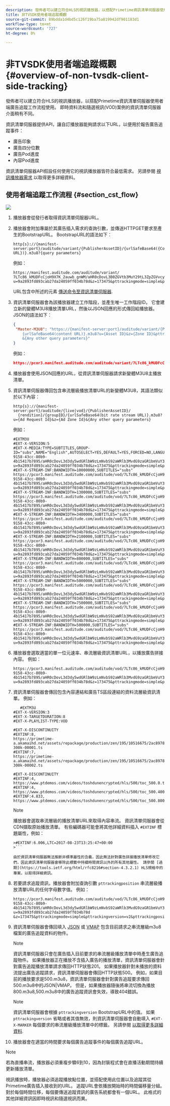 ```yaml
---
description: 發佈者可以建立符合HLS的視訊播放器，以搭配Primetime資訊清單伺服器使用者端廣告追蹤工作流程使用。 即時資料流和隨選視訊(VOD)案例的資訊清單伺服器介面稍有不同。
title: 非TVSDK使用者端追蹤概觀
source-git-commit: 89bdda1d4bd5c126f19ba75a819942df901183d1
workflow-type: tm+mt
source-wordcount: '727'
ht-degree: 0%

---
```



# 非TVSDK使用者端追蹤概觀 {#overview-of-non-tvsdk-client-side-tracking}

發佈者可以建立符合HLS的視訊播放器，以搭配Primetime資訊清單伺服器使用者端廣告追蹤工作流程使用。 即時資料流和隨選視訊(VOD)案例的資訊清單伺服器介面稍有不同。

資訊清單伺服器提供API，讓自訂播放器能夠請求以下URL，以便用於報告廣告追蹤事件：

* 廣告印象
* 廣告四分位數
* 廣告Pod進度
* 內容Pod進度

資訊清單伺服器API假設任何使用它的視訊播放器皆符合最低需求。 另請參閱 [視訊播放器需求](/help/primetime-ad-insertion/~old-msapi-topics/ms-player-req.md) 以取得更多詳細資料。

## 使用者端追蹤工作流程 {#section_cst_flow}

![](assets/pt_ssai_notvsdk_csat_ai-workflow.png)

1. 播放器會從發行者取得資訊清單伺服器URL。
1. 播放器會附加專屬於其廣告插入需求的查詢引數，並傳送HTTPGET要求至產生的BootstrapURL。 BootstrapURL的語法如下：

   ```URL
   http{s}://{manifest-server:port}/auditude/variant/{PublisherAssetID}/{urlSafeBase64({Content URL})}.m3u8?{query parameters}
   ```

   例如：

   ```URL
   https://manifest.auditude.com/auditude/variant/
   7LTc86_kMUDFcCjoH9X7K_2auwb_gnWM/aHR0cDovL3B0ZGVtb3MuY29tL3ZpZGVvcy90b3NoZHVuZW5jcnlwdGVkL2hscy90ZXN0Mi5tM3U4.m3u8?
   u=9a2893fd893cab27da24059ff034b78d&z=173475&pttrackingmode=simple&pttrackingversion=v2&__sid__=docExample02
   ```

   URL包含中所述的元素 [傳送命令至資訊清單伺服器](/help/primetime-ad-insertion/~old-msapi-topics/ms-getting-started/ms-sending-cmd.md).

1. 資訊清單伺服器會為該播放器建立工作階段，並產生唯一工作階段ID。 它會建立新的變體M3U8播放清單URL，然後以JSON回應的形式傳回給播放器。 JSON的語法如下：

   ```JSON
   {
    "Master-M3U8": "https://{manifest-server:port}/auditude/variant/{PublisherAssetID}/{SessionID}/
       {urlSafeBase64(content URL)}.m3u8?u={Asset ID}&z={Zone ID}&pttrackingmode=simple&pttrackingversion=v2
       &{Any other query parameters}"
   }
   ```

   例如：

   ```JSON
   https://pcor3.manifest.auditude.com/auditude/variant/7LTc86_kMUDFcCjoH9X7K_2auwb_gnWM/f958bef8-9158-43cc-80b9-4b15417b7895/aHR0cDovL3B0ZGVtb3MuY29tL3ZpZGVvcy90b3NoZHVuZW5jcnlwdGVkL2hscy90ZXN0Mi5tM3U4.3u8?u=9a2893fd893cab27da24059ff034b78d&z=173475&pttrackingmode=simple&pttrackingversion=v2
   ```

1. 播放器會使用JSON回應的URL，從資訊清單伺服器請求新變體M3U8主播放清單。

1. 資訊清單伺服器傳回包含串流層級播放清單URL的新變體M3U8，其語法類似於以下內容：

   ```URL
   http{s}://{manifest-server:port}/auditude/{live|vod}/{PublisherAssetID}/
     {rendition}/{groupID}/{urlSafeBase64(bit rate stream URL)}.m3u8?u={Ad Request Id}&z={Ad Zone Id}&{Any other query parameters}
   ```

   例如：

   ```URL
   #EXTM3U
   #EXT-X-VERSION:5
   #EXT-X-MEDIA:TYPE=SUBTITLES,GROUP-ID="subs",NAME="English",AUTOSELECT=YES,DEFAULT=YES,FORCED=NO,LANGUAGE="eng",URI="https://pcor3.manifest.auditude.com/auditude/vod/7LTc86_kMUDFcCjoH9X7K_2auwb_gnWM/webvtt/f958bef8-9158-43cc-80b9-4b15417b7895/aHR0cDovL3d3dy5wdGRlbW9zLmNvbS92aWRlb3MvdG9zaGR1bmVuY3J5cHRlZC9obHMvd2VidnR0L1RPUy1lbjIubTN1OA.m3u8?u=9a2893fd893cab27da24059ff034b78d&z=173475&pttrackingmode=simple&pttrackingversion=v2"
   #EXT-X-STREAM-INF:BANDWIDTH=10000000,SUBTITLES="subs"
   https://pcor3.manifest.auditude.com/auditude/vod/7LTc86_kMUDFcCjoH9X7K_2auwb_gnWM/10000/f958bef8-9158-43cc-80b9-4b15417b7895/aHR0cDovL3d3dy5wdGRlbW9zLmNvbS92aWRlb3MvdG9zaGR1bmVuY3J5cHRlZC9obHMvMTAwMDAvdG9jXzEwMDAwLm0zdTg.m3u8?u=9a2893fd893cab27da24059ff034b78d&z=173475&pttrackingmode=simple&pttrackingversion=v2
   #EXT-X-STREAM-INF:BANDWIDTH=1300000,SUBTITLES="subs"
   https://pcor3.manifest.auditude.com/auditude/vod/7LTc86_kMUDFcCjoH9X7K_2auwb_gnWM/1300/f958bef8-9158-43cc-80b9-4b15417b7895/aHR0cDovL3d3dy5wdGRlbW9zLmNvbS92aWRlb3MvdG9zaGR1bmVuY3J5cHRlZC9obHMvMTMwMC90b2NfMTMwMC5tM3U4.m3u8?u=9a2893fd893cab27da24059ff034b78d&z=173475&pttrackingmode=simple&pttrackingversion=v2
   #EXT-X-STREAM-INF:BANDWIDTH=3400000,SUBTITLES="subs"
   https://pcor3.manifest.auditude.com/auditude/vod/7LTc86_kMUDFcCjoH9X7K_2auwb_gnWM/3400/f958bef8-9158-43cc-80b9-4b15417b7895/aHR0cDovL3d3dy5wdGRlbW9zLmNvbS92aWRlb3MvdG9zaGR1bmVuY3J5cHRlZC9obHMvMzQwMC90b2NfMzQwMC5tM3U4.m3u8?u=9a2893fd893cab27da24059ff034b78d&z=173475&pttrackingmode=simple&pttrackingversion=v2
   #EXT-X-STREAM-INF:BANDWIDTH=2100000,SUBTITLES="subs"
   https://pcor3.manifest.auditude.com/auditude/vod/7LTc86_kMUDFcCjoH9X7K_2auwb_gnWM/2100/f958bef8-9158-43cc-80b9-4b15417b7895/aHR0cDovL3d3dy5wdGRlbW9zLmNvbS92aWRlb3MvdG9zaGR1bmVuY3J5cHRlZC9obHMvMjEwMC90b2NfMjEwMC5tM3U4.m3u8?u=9a2893fd893cab27da24059ff034b78d&z=173475&pttrackingmode=simple&pttrackingversion=v2
   #EXT-X-STREAM-INF:BANDWIDTH=800000,SUBTITLES="subs"
   https://pcor3.manifest.auditude.com/auditude/vod/7LTc86_kMUDFcCjoH9X7K_2auwb_gnWM/800/f958bef8-9158-43cc-80b9-4b15417b7895/aHR0cDovL3d3dy5wdGRlbW9zLmNvbS92aWRlb3MvdG9zaGR1bmVuY3J5cHRlZC9obHMvODAwL3RvY184MDAubTN1OA.m3u8?u=9a2893fd893cab27da24059ff034b78d&z=173475&pttrackingmode=simple&pttrackingversion=v2
   #EXT-X-STREAM-INF:BANDWIDTH=5000000,SUBTITLES="subs"
   https://pcor3.manifest.auditude.com/auditude/vod/7LTc86_kMUDFcCjoH9X7K_2auwb_gnWM/5000/f958bef8-9158-43cc-80b9-4b15417b7895/aHR0cDovL3d3dy5wdGRlbW9zLmNvbS92aWRlb3MvdG9zaGR1bmVuY3J5cHRlZC9obHMvNTAwMC90b2NfNTAwMC5tM3U4.m3u8?u=9a2893fd893cab27da24059ff034b78d&z=173475&pttrackingmode=simple&pttrackingversion=v2
   #EXT-X-STREAM-INF:BANDWIDTH=7500000,SUBTITLES="subs"
   https://pcor3.manifest.auditude.com/auditude/vod/7LTc86_kMUDFcCjoH9X7K_2auwb_gnWM/7500/f958bef8-9158-43cc-80b9-4b15417b7895/aHR0cDovL3d3dy5wdGRlbW9zLmNvbS92aWRlb3MvdG9zaGR1bmVuY3J5cHRlZC9obHMvNzUwMC90b2NfNzUwMC5tM3U4.m3u8?u=9a2893fd893cab27da24059ff034b78d&z=173475&pttrackingmode=simple&pttrackingversion=v2
   #EXT-X-STREAM-INF:BANDWIDTH=500000,SUBTITLES="subs"
   https://pcor3.manifest.auditude.com/auditude/vod/7LTc86_kMUDFcCjoH9X7K_2auwb_gnWM/500/f958bef8-9158-43cc-80b9-4b15417b7895/aHR0cDovL3d3dy5wdGRlbW9zLmNvbS92aWRlb3MvdG9zaGR1bmVuY3J5cHRlZC9obHMvNTAwL3RvY181MDAubTN1OA.m3u8?u=9a2893fd893cab27da24059ff034b78d&z=173475&pttrackingmode=simple&pttrackingversion=v2
   ```

1. 播放器會選取適當的單一位元速率、串流層級資訊清單URL，以播放廣告拼接內容。 例如：

   ```URL
   https://pcor3.manifest.auditude.com/auditude/vod/7LTc86_kMUDFcCjoH9X7K_2auwb_gnWM/500/f958bef8-9158-43cc-80b9-4b15417b7895/aHR0cDovL3d3dy5wdGRlbW9zLmNvbS92aWRlb3MvdG9zaGR1bmVuY3J5cHRlZC9obHMvNTAwL3RvY181MDAubTN1OA.m3u8?u=9a2893fd893cab27da24059ff034b78d&z=173475&pttrackingmode=simple&pttrackingversion=v2
   ```

1. 資訊清單伺服器會傳回包含內容連結和廣告TS區段連結的資料流層級資訊清單。 例如：

   ```
      #EXTM3U
   #EXT-X-VERSION:3
   #EXT-X-TARGETDURATION:8
   #EXT-X-PLAYLIST-TYPE:VOD
   
   #EXT-X-DISCONTINUITY
   #EXTINF:8,
   https://primetime-a.akamaihd.net/assets/repackage/production/zen/195/10516675/2ac89785ee8df17a31b2594c61f6921e-300k-00001.ts
   #EXTINF:7,
   https://primetime-a.akamaihd.net/assets/repackage/production/zen/195/10516675/2ac89785ee8df17a31b2594c61f6921e-300k-00002.ts
   
   #EXT-X-DISCONTINUITY
   #EXTINF:4,
   https://www.ptdemos.com/videos/toshdunencrypted/hls/500/toc_500.0.ts
   #EXTINF:4,
   https://www.ptdemos.com/videos/toshdunencrypted/hls/500/toc_500.4000.ts
   #EXTINF:4.833,
   https://www.ptdemos.com/videos/toshdunencrypted/hls/500/toc_500.8000.ts   
   ```

   >[!NOTE]
   >
   >播放器會選取串流層級的播放清單URL來取得內容串流。 資訊清單伺服器會從CDN擷取原始播放清單。 有些編碼器可能會將其他詳細資料插入 `#EXTINF` 標題屬性，例如：
   >
   >
   ```
   >#EXTINF:6.006,LTC=2017-08-23T13:25:47+00:00
   >```

   由於資訊清單伺服器無法推斷非標準屬性的含義，因此無法針對廣告拼接播放清單修改它們，因此資訊清單伺服器會移除此標籤中持續時間資訊以外的所有其他屬性。 請參閱 [過期](https://tools.ietf.org/html/rfc8216#section-4.3.2.1) HLS規格中的專案，以取得詳細資訊。

1. 若要請求追蹤資訊，播放器會附加查詢引數 `pttrackingposition` 串流層級播放清單URL的任何字母數字值。 例如：

   ```URL
   https://pcor3.manifest.auditude.com/auditude/vod/7LTc86_kMUDFcCjoH9X7K_2auwb_gnWM/500/f958bef8-9158-43cc-80b9-4b15417b7895/aHR0cDovL3d3dy5wdGRlbW9zLmNvbS92aWRlb3MvdG9zaGR1bmVuY3J5cHRlZC9obHMvNTAwL3RvY181MDAubTN1OA.m3u8?u=9a2893fd893cab27da24059ff034b78d
   &z=173475&pttrackingmode=simple&pttrackingversion=v2&pttrackingposition=1
   ```

1. 資訊清單伺服器會傳回填入  [JSON](/help/primetime-ad-insertion/~old-msapi-topics/ms-list-file-formats/notvsdk-csat-sidecar.md) 或 [VMAP](/help/primetime-ad-insertion/~old-msapi-topics/ms-list-file-formats/notvsdk-csat-vmap.md) 包含目前請求之串流層級m3u8檔案的廣告追蹤資料的物件。

   >[!NOTE]
   >
   >資訊清單伺服器只會在廣告插入目前要求的串流層級播放清單中時產生廣告追蹤物件。 如果播放器正在播放不含插入廣告的播放清單，資訊清單伺服器會針對廣告追蹤播放清單請求傳回HTTP狀態201。 如果播放器針對未播放的資料流提出廣告追蹤請求，資訊清單伺服器會傳回HTTP狀態500。 例如，如果目前的播放要求是500.m3u8，資訊清單伺服器會針對廣告追蹤要求傳回500.m3u8中的JSON|VMAP。 但是，如果播放器隨後將串流切換為播放800.m3u8,500.m3u8中的廣告追蹤資訊會失效，導致404錯誤。

   >[!NOTE]
   >
   >資訊清單伺服器會根據 `pttrackingversion` BootstrapURL中的值。 如果 `pttrackingversion` 省略或者其值無效，則資訊清單伺服器會自動填入 `#EXT-X-MARKER` 每個要求的串流層級播放清單中的標籤。 另請參閱 [以取得更多詳細資料](/help/primetime-ad-insertion/~old-msapi-topics/ms-at-effectiveness/ms-api-playlists.md).

1. 播放器會在適當的時間要求每個廣告追蹤事件的每個廣告追蹤URL。

>[!NOTE]
>
>若為直播串流，播放器必須重複步驟6到10，因為封裝程式會在直播活動期間持續更新播放清單。

視訊播放時，播放器必須追蹤播放點位置，並搭配使用此位置以及追蹤其從Primetime廣告插入接收到的URL。 追蹤URL會依播放開始時的時間偏移量分組。 對於每個時間位移，每個要傳送追蹤資訊的廣告系統都會有一個URL。 此格式的其他詳細資訊因即時視訊和隨選視訊而異。

